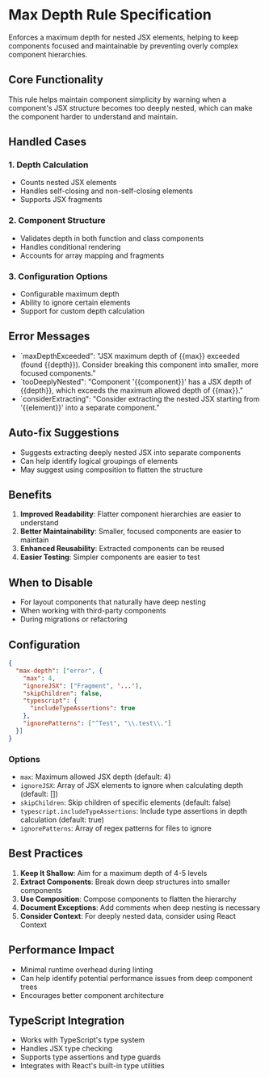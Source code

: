 # Max Depth Rule Specification

Enforces a maximum depth for nested JSX elements, helping to keep components focused and maintainable by preventing overly complex component hierarchies.

## Core Functionality

This rule helps maintain component simplicity by warning when a component's JSX structure becomes too deeply nested, which can make the component harder to understand and maintain.

## Handled Cases

### 1. Depth Calculation

- Counts nested JSX elements
- Handles self-closing and non-self-closing elements
- Supports JSX fragments

### 2. Component Structure

- Validates depth in both function and class components
- Handles conditional rendering
- Accounts for array mapping and fragments

### 3. Configuration Options

- Configurable maximum depth
- Ability to ignore certain elements
- Support for custom depth calculation

## Error Messages

- `maxDepthExceeded": "JSX maximum depth of {{max}} exceeded (found {{depth}}). Consider breaking this component into smaller, more focused components."
- `tooDeeplyNested": "Component '{{component}}' has a JSX depth of {{depth}}, which exceeds the maximum allowed depth of {{max}}."
- `considerExtracting": "Consider extracting the nested JSX starting from '{{element}}' into a separate component."

## Auto-fix Suggestions

- Suggests extracting deeply nested JSX into separate components
- Can help identify logical groupings of elements
- May suggest using composition to flatten the structure

## Benefits

1. **Improved Readability**: Flatter component hierarchies are easier to understand
2. **Better Maintainability**: Smaller, focused components are easier to maintain
3. **Enhanced Reusability**: Extracted components can be reused
4. **Easier Testing**: Simpler components are easier to test

## When to Disable

- For layout components that naturally have deep nesting
- When working with third-party components
- During migrations or refactoring

## Configuration

```json
{
  "max-depth": ["error", {
    "max": 4,
    "ignoreJSX": ["Fragment", '...'],
    "skipChildren": false,
    "typescript": {
      "includeTypeAssertions": true
    },
    "ignorePatterns": ["^Test", "\\.test\\."]
  }]
}
```

### Options

- `max`: Maximum allowed JSX depth (default: 4)
- `ignoreJSX`: Array of JSX elements to ignore when calculating depth (default: [])
- `skipChildren`: Skip children of specific elements (default: false)
- `typescript.includeTypeAssertions`: Include type assertions in depth calculation (default: true)
- `ignorePatterns`: Array of regex patterns for files to ignore

## Best Practices

1. **Keep It Shallow**: Aim for a maximum depth of 4-5 levels
2. **Extract Components**: Break down deep structures into smaller components
3. **Use Composition**: Compose components to flatten the hierarchy
4. **Document Exceptions**: Add comments when deep nesting is necessary
5. **Consider Context**: For deeply nested data, consider using React Context

## Performance Impact

- Minimal runtime overhead during linting
- Can help identify potential performance issues from deep component trees
- Encourages better component architecture

## TypeScript Integration

- Works with TypeScript's type system
- Handles JSX type checking
- Supports type assertions and type guards
- Integrates with React's built-in type utilities
